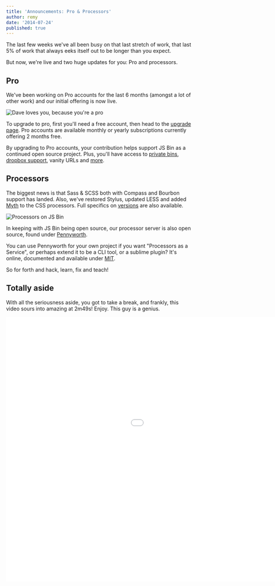 ```yaml
---
title: 'Announcements: Pro & Processors'
author: remy
date: '2014-07-24'
published: true
---
```



The last few weeks we've all been busy on that last stretch of work, that last 5% of work that always eeks itself out to be longer than you expect.

But now, we're live and two huge updates for you: Pro and processors.

## Pro

We've been working on Pro accounts for the last 6 months (amongst a lot of other work) and our initial offering is now live.

![Dave loves you, because you're a pro](/images/blog/dave-loves-you.jpg)

To upgrade to pro, first you'll need a free account, then head to the [upgrade page](http://jsbin.com/upgrade). Pro accounts are available monthly or yearly subscriptions currently offering 2 months free.

By upgrading to Pro accounts, your contribution helps support JS Bin as a continued open source project. Plus, you'll have access to [private bins](/help/private-bins), [dropbox support](/help/dropbox), vanity URLs and [more](/help/pro).

## Processors

The biggest news is that Sass & SCSS both with Compass and Bourbon support has landed. Also, we've restored Stylus, updated LESS and added [Myth](http://www.myth.io/) to the CSS processors. Full specifics on [versions](/help/versions) are also available.

![Processors on JS Bin](/images/blog/processors.png)

In keeping with JS Bin being open source, our processor server is also open source, found under [Pennyworth](https://github.com/jsbin/pennyworth).

You can use Pennyworth for your own project if you want "Processors as a Service", or perhaps extend it to be a CLI tool, or a sublime plugin? It's online, documented and available under [MIT](http://jsbin.mit-license.org).

So for forth and hack, learn, fix and teach!

## Totally aside

With all the seriousness aside, you got to take a break, and frankly, this video sours into amazing at 2m49s! Enjoy. This guy is a genius.

<div class="embed-container"><iframe width="1280" height="720" src="//www.youtube.com/embed/jus7S5vBJyU" frameborder="0" allowfullscreen></iframe></div>
